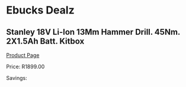 
# Ebucks Dealz
## Stanley 18V Li-Ion 13Mm Hammer Drill. 45Nm. 2X1.5Ah Batt. Kitbox
[Product Page](https://www.ebucks.com/web/shop/productSelected.do?prodId=1187280513&catId=717324798)

Price: R1899.00

Savings: 


	